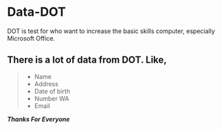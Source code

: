 # Data-DOT

DOT is test for who want to increase the basic skills computer, especially Microsoft Office. 

## There is a lot of data from DOT. Like,

> - Name
> - Address
> - Date of birth
> - Number WA
> - Email

***Thanks For Everyone***
